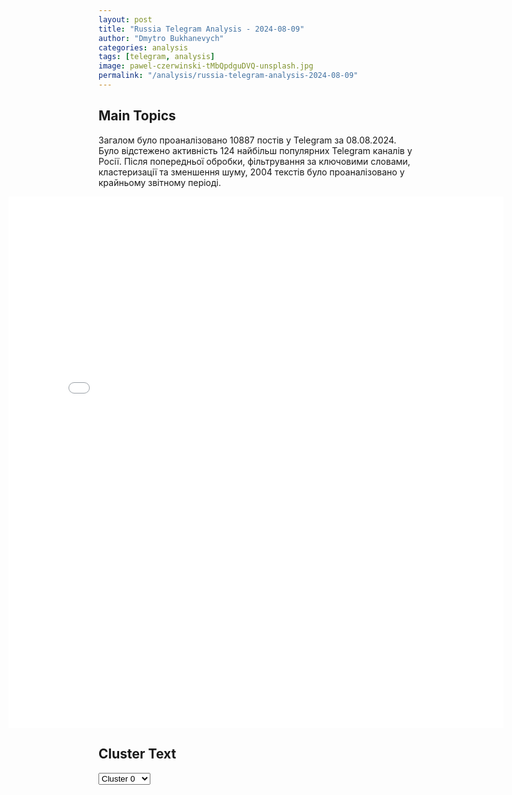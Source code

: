 ```yaml
---
layout: post
title: "Russia Telegram Analysis - 2024-08-09"
author: "Dmytro Bukhanevych"
categories: analysis
tags: [telegram, analysis]
image: pawel-czerwinski-tMbQpdguDVQ-unsplash.jpg
permalink: "/analysis/russia-telegram-analysis-2024-08-09"
---
```


<style>
    /* Adjusting iframe-container styles */
    .wide-iframe-container {
        width: calc(100% + 30vw);  /* Extending the width */
        margin-left: -15vw;       /* Negative margin to push to the left */
        overflow: hidden;         /* In case the iframe content spills over */
    }

    .wide-iframe-container iframe {
        width: 100%;  /* Making the iframe take the full width of its container */
        border: none; /* Removing any borders from the iframe */
    }

    /* Toggle mechanism */
    .hidden {
        display: none;
    }
    
    .show-content-target:checked + .show-content {
        display: block;
    }
</style>

<h2>Main Topics</h2>
<p>Загалом було проаналізовано 10887 постів у Telegram за 08.08.2024. Було відстежено активність 124 найбільш популярних Telegram каналів у Росії. Після попередньої обробки, фільтрування за ключовими словами, кластеризації та зменшення шуму, 2004 текстів було проаналізовано у крайньому звітному періоді.</p>
<!-- Embedding Main Plotly Visualization -->
<div class="wide-iframe-container">
    <iframe src="{{site.baseurl}}/visualizations/2024-08-09/fig_topics_time.html" height="850"></iframe>
</div>


<h2>Cluster Text</h2>

<!-- Dropdown to select a cluster -->
<select id="clusterSelector" onchange="displayClusterText()">
<option value="0">Cluster 0</option><option value="1">Cluster 1</option><option value="2">Cluster 2</option><option value="3">Cluster 3</option><option value="4">Cluster 4</option><option value="5">Cluster 5</option><option value="6">Cluster 6</option><option value="7">Cluster 7</option><option value="8">Cluster 8</option><option value="9">Cluster 9</option><option value="10">Cluster 10</option><option value="11">Cluster 11</option><option value="12">Cluster 12</option><option value="13">Cluster 13</option>
</select>

<!-- Display area for the selected cluster's text -->
<div id="clusterTextDisplay" class="hidden"></div>

<script type="text/javascript">
    var clusterDetails = {"0": "<b>Total Posts:</b> 1188<br><b>Date:</b> 2024-08-08 12:28:01+00:00<br><b>Author:</b> ostashkonews<br><b>Link:</b> https://t.me/s/OstashkoNews/147361<br><b>Subscribers:</b> 387574<br><b>Text:</b> \u0422\u0435\u043a\u0441\u0442: \u2757\ufe0f \u041d\u0430\u0447\u0430\u043b\u0438\u0441\u044c \u0431\u043e\u0438 \u0432 \u043d.\u043f. \u0421\u043d\u0430\u0433\u043e\u0441\u0442\u044c \u041a\u0443\u0440\u0441\u043a\u043e\u0439 \u043e\u0431\u043b\u0430\u0441\u0442\u0438: \u0441\u0438\u0442\u0443\u0430\u0446\u0438\u044f \u0432 \u0440\u0435\u0433\u0438\u043e\u043d\u0435 \u043a \u044d\u0442\u043e\u043c\u0443 \u0447\u0430\u0441\u0443\u25aa\ufe0f\u0412\u0421\u0423 \u0437\u0430\u0448\u043b\u0438 \u0438 \u0437\u0430\u043a\u0440\u0435\u043f\u0438\u043b\u0438\u0441\u044c \u0432 \u041c\u0438\u0440\u043d\u043e\u043c, \u0441\u043e\u043e\u0431\u0449\u0430\u0435\u0442 \u00ab\u0420\u044b\u0431\u0430\u0440\u044c\u00bb\u25aa\ufe0f\u0423\u043a\u0440\u0430\u0438\u043d\u0441\u043a\u0438\u0435 \u0414\u0420\u0413 \u043f\u044b\u0442\u0430\u044e\u0442\u0441\u044f \u043e\u043a\u0440\u0443\u0436\u0438\u0442\u044c \u043f\u0435\u0440\u0435\u0434\u043e\u0432\u044b\u0435 \u0433\u0440\u0443\u043f\u043f\u044b \u0412\u0421 \u0420\u0424, \u0430\u0442\u0430\u043a\u0443\u044f \u0447\u0435\u0440\u0435\u0437 \u043f\u043e\u043b\u044f \u0432 \u043d\u0430\u043f\u0440\u0430\u0432\u043b\u0435\u043d\u0438\u0438 \u041c\u0430\u0440\u0442\u044b\u043d\u043e\u0432\u043a\u0438.\u25aa\ufe0f\u0412 \u0441\u0435\u0432\u0435\u0440\u043d\u043e\u0439 \u0447\u0430\u0441\u0442\u0438 \u0412\u0421\u0423, \u0441\u043e\u043e\u0431\u0449\u0430\u044e\u0442 \u00ab\u0414\u0432\u0430 \u041c\u0430\u0439\u043e\u0440\u0430\u00bb, \u0412\u0421\u0423 \u0434\u043e\u0448\u043b\u0438 \u0434\u043e \u0410\u043d\u0430\u0441\u0442\u0430\u0441\u044c\u0435\u0432\u043a\u0438\u25aa\ufe0f\u041a \u0430\u0434\u043c\u0438\u043d\u0438\u0441\u0442\u0440\u0430\u0442\u0438\u0432\u043d\u043e\u043c\u0443 \u0446\u0435\u043d\u0442\u0440\u0443 \u041a\u043e\u0440\u0435\u043d\u0435\u0432\u043e \u0434\u043e\u0448\u043b\u0438 \u043c\u043e\u0431\u0438\u043b\u044c\u043d\u044b\u0435 \u0431\u0440\u043e\u043d\u0435\u0433\u0440\u0443\u043f\u043f\u044b \u0412\u0421\u0423. \u0412\u0421 \u0420\u0424, \u043f\u0440\u0435\u0434\u0432\u0430\u0440\u0438\u0442\u0435\u043b\u044c\u043d\u043e, \u043e\u0442\u0431\u0440\u043e\u0441\u0438\u043b\u0438 \u043f\u0440\u043e\u0442\u0438\u0432\u043d\u0438\u043a\u0430 \u043d\u0430 \u0440\u0443\u0431\u0435\u0436 \u041d\u043e\u0432\u043e\u0438\u0432\u0430\u043d\u043e\u0432\u043a\u0438\u25aa\ufe0f\u0411\u043e\u0438 \u0437\u0430\u0432\u044f\u0437\u0430\u043b\u0438\u0441\u044c \u0432 \u043d\u0430\u0441\u0435\u043b\u0435\u043d\u043d\u043e\u043c \u043f\u0443\u043d\u043a\u0442\u0435 \u0421\u043d\u0430\u0433\u043e\u0441\u0442\u044c, \u0432\u043e\u0437\u043c\u043e\u0436\u043d\u043e \u0440\u0430\u0441\u0448\u0438\u0440\u0435\u043d\u0438\u0435 \u0437\u043e\u043d\u044b \u043a\u043e\u043d\u0442\u0440\u043e\u043b\u044f \u0431\u043e\u0435\u0432 \u043d\u0430 \u044e\u0433 \u0438 \u0443\u0434\u0430\u0440 \u0412\u0421\u0423 \u043f\u043e \u0423\u0441\u043f\u0435\u043d\u043e\u0432\u043a\u0435 \u0438 \u0413\u043e\u0440\u0434\u0435\u0435\u0432\u043a\u0435\u25aa\ufe0f\u0412 \u0421\u0443\u0434\u0436\u0430\u043d\u0441\u043a\u043e\u043c \u0440\u0430\u0439\u043e\u043d\u0435 \u0441\u043e\u0445\u0440\u0430\u043d\u044f\u0435\u0442\u0441\u044f \u0442\u044f\u0436\u0435\u043b\u0430\u044f \u043e\u0431\u0441\u0442\u0430\u043d\u043e\u0432\u043a\u0430#\u0432\u0430\u0436\u043d\u043e\u0435", "1": "<b>Total Posts:</b> 92<br><b>Date:</b> 2024-08-08 03:34:04+00:00<br><b>Author:</b> mod_russia<br><b>Link:</b> https://t.me/s/mod_russia/41894<br><b>Subscribers:</b> 576513<br><b>Text:</b> \u0422\u0435\u043a\u0441\u0442: \ud83d\udca5 \u0420\u0430\u0441\u0447\u0451\u0442 FPV-\u0434\u0440\u043e\u043d\u043e\u0432 \u0433\u0440\u0443\u043f\u043f\u0438\u0440\u043e\u0432\u043a\u0438 \u0432\u043e\u0439\u0441\u043a \u00ab\u0426\u0435\u043d\u0442\u0440\u00bb \u0443\u043d\u0438\u0447\u0442\u043e\u0436\u0438\u043b \u0431\u0440\u043e\u043d\u0435\u0442\u0435\u0445\u043d\u0438\u043a\u0443 \u0438 \u043b\u0438\u0447\u043d\u044b\u0439 \u0441\u043e\u0441\u0442\u0430\u0432 \u0412\u0421\u0423 \ud83d\udccd \u0410\u0432\u0434\u0435\u0435\u0432\u0441\u043a\u043e\u0435 \u043d\u0430\u043f\u0440\u0430\u0432\u043b\u0435\u043d\u0438\u0435\u041a\u0430\u0434\u0440\u044b \u043e\u0431\u044a\u0435\u043a\u0442\u0438\u0432\u043d\u043e\u0433\u043e \u043a\u043e\u043d\u0442\u0440\u043e\u043b\u044f, \u043f\u043e\u043b\u0443\u0447\u0435\u043d\u043d\u044b\u0435 \u0432 \u0440\u0435\u0436\u0438\u043c\u0435 \u0440\u0435\u0430\u043b\u044c\u043d\u043e\u0433\u043e \u0432\u0440\u0435\u043c\u0435\u043d\u0438, \u043f\u043e\u0437\u0432\u043e\u043b\u0438\u043b\u0438 \u0443\u0431\u0435\u0434\u0438\u0442\u044c\u0441\u044f \u0432 \u0443\u043d\u0438\u0447\u0442\u043e\u0436\u0435\u043d\u0438\u0438 \u0446\u0435\u043b\u0438.\ud83d\udd39 \u041c\u0438\u043d\u043e\u0431\u043e\u0440\u043e\u043d\u044b \u0420\u043e\u0441\u0441\u0438\u0438", "2": "<b>Total Posts:</b> 50<br><b>Date:</b> 2024-08-08 18:23:36+00:00<br><b>Author:</b> warhistoryalconafter<br><b>Link:</b> https://t.me/s/warhistoryalconafter/178220<br><b>Subscribers:</b> 524849<br><b>Text:</b> \u0422\u0435\u043a\u0441\u0442: \ud83c\uddf7\ud83c\uddfa\u2757\ufe0f\u041f\u0443\u0442\u0438\u043d \u043f\u043e\u0434\u043f\u0438\u0441\u0430\u043b \u0437\u0430\u043a\u043e\u043d \u043e \u043b\u0438\u0448\u0435\u043d\u0438\u0438 \u043f\u0440\u0438\u043e\u0431\u0440\u0435\u0442\u0435\u043d\u043d\u043e\u0433\u043e \u0440\u043e\u0441\u0441\u0438\u0439\u0441\u043a\u043e\u0433\u043e \u0433\u0440\u0430\u0436\u0434\u0430\u043d\u0441\u0442\u0432\u0430 \u0432 \u0441\u043b\u0443\u0447\u0430\u0435 \u043e\u0442\u043a\u0430\u0437\u0430 \u0432\u0441\u0442\u0430\u0442\u044c \u043d\u0430 \u0432\u043e\u0438\u043d\u0441\u043a\u0438\u0439 \u0443\u0447\u0435\u0442  \u0417\u0430\u043a\u043e\u043d \u0441\u0438\u043d\u0445\u0440\u043e\u043d\u0438\u0437\u0438\u0440\u0443\u0435\u0442 \u043f\u0440\u043e\u0446\u0435\u0441\u0441 \u043f\u043e\u0441\u0442\u0430\u043d\u043e\u0432\u043a\u0438 \u043d\u0430 \u0443\u0447\u0435\u0442 \u0438 \u043f\u043e\u043b\u0443\u0447\u0435\u043d\u0438\u044f \u0433\u0440\u0430\u0436\u0434\u0430\u043d\u0441\u0442\u0432\u0430, \u0434\u043b\u044f \u044d\u0442\u043e\u0433\u043e \u041c\u0412\u0414 \u0431\u0443\u0434\u0435\u0442 \u043f\u0440\u0435\u0434\u043e\u0441\u0442\u0430\u0432\u043b\u044f\u0442\u044c \u0441\u0432\u0435\u0434\u0435\u043d\u0438\u044f \u043e \u043d\u043e\u0432\u044b\u0445 \u0433\u0440\u0430\u0436\u0434\u0430\u043d\u0430\u0445 \u0432 \u044d\u043b\u0435\u043a\u0442\u0440\u043e\u043d\u043d\u043e\u0439\u2026", "3": "<b>Total Posts:</b> 33<br><b>Date:</b> 2024-08-08 14:53:03+00:00<br><b>Author:</b> novosti_efir<br><b>Link:</b> https://t.me/s/novosti_efir/57359<br><b>Subscribers:</b> 3846627<br><b>Text:</b> \u0422\u0435\u043a\u0441\u0442: \u0426\u0435\u043b\u044c\u044e \u0423\u043a\u0440\u0430\u0438\u043d\u044b \u0432 \u041a\u0443\u0440\u0441\u043a\u043e\u0439 \u043e\u0431\u043b\u0430\u0441\u0442\u0438 \u043c\u043e\u0436\u0435\u0442 \u0431\u044b\u0442\u044c \u0441\u0440\u044b\u0432 \u0432\u0441\u0435\u0445 \u043f\u043e\u0441\u0442\u0430\u0432\u043e\u043a \u0440\u043e\u0441\u0441\u0438\u0439\u0441\u043a\u043e\u0433\u043e \u0433\u0430\u0437\u0430 \u0432 \u0415\u0432\u0440\u043e\u043f\u0443 \u2014 The Washington Post. \u0420\u0430\u043d\u0435\u0435 \u0432\u043e\u0435\u043d\u043a\u043e\u0440\u044b \u0441\u043e\u043e\u0431\u0449\u0430\u043b\u0438, \u0447\u0442\u043e \u0412\u0421\u0423 \u0437\u0430\u0445\u0432\u0430\u0442\u0438\u043b\u0438 \u0433\u0430\u0437\u043e\u0438\u0437\u043c\u0435\u0440\u0438\u0442\u0435\u043b\u044c\u043d\u0443\u044e \u0441\u0442\u0430\u043d\u0446\u0438\u044e \u00ab\u0421\u0443\u0434\u0436\u0430\u00bb, \u0447\u0435\u0440\u0435\u0437 \u043a\u043e\u0442\u043e\u0440\u0443\u044e \u0413\u0430\u0437\u043f\u0440\u043e\u043c \u043f\u0440\u043e\u043a\u0430\u0447\u0438\u0432\u0430\u0435\u0442 \u0432\u0435\u0441\u044c \u0433\u0430\u0437 \u0434\u043b\u044f \u0442\u0440\u0430\u043d\u0437\u0438\u0442\u0430 \u0432 \u0415\u0432\u0440\u043e\u043f\u0443\ud83d\udce2 \u041f\u0440\u044f\u043c\u043e\u0439 \u044d\u0444\u0438\u0440 - \u043f\u043e\u0434\u043f\u0438\u0441\u0430\u0442\u044c\u0441\u044f", "4": "<b>Total Posts:</b> 45<br><b>Date:</b> 2024-08-08 18:13:29+00:00<br><b>Author:</b> rt_russian<br><b>Link:</b> https://t.me/s/rt_russian/211486<br><b>Subscribers:</b> 959220<br><b>Text:</b> \u0422\u0435\u043a\u0441\u0442: \u041f\u0443\u0442\u0438\u043d \u043f\u043e\u0434\u043f\u0438\u0441\u0430\u043b \u0437\u0430\u043a\u043e\u043d \u043e\u0431 \u0443\u043f\u0440\u043e\u0449\u0435\u043d\u0438\u0438 \u043f\u0435\u0440\u0435\u0434\u0430\u0447\u0438 \u043a\u043e\u043d\u0444\u0438\u0441\u043a\u043e\u0432\u0430\u043d\u043d\u043e\u0433\u043e \u043e\u0440\u0443\u0436\u0438\u044f \u043f\u043e\u0434\u0440\u0430\u0437\u0434\u0435\u043b\u0435\u043d\u0438\u044f\u043c \u041c\u0438\u043d\u043e\u0431\u043e\u0440\u043e\u043d\u044b, \u0420\u043e\u0441\u0433\u0432\u0430\u0440\u0434\u0438\u0438 \u0438 \u0434\u0440\u0443\u0433\u0438\u043c \u0433\u043e\u0441\u0443\u0434\u0430\u0440\u0441\u0442\u0432\u0435\u043d\u043d\u044b\u043c \u0432\u043e\u0435\u043d\u043d\u044b\u043c \u043e\u0440\u0433\u0430\u043d\u0438\u0437\u0430\u0446\u0438\u044f\u043c \u0432 \u0437\u043e\u043d\u0435 \u0421\u0412\u041e.\ud83d\udfe9 \u041f\u043e\u0434\u043f\u0438\u0441\u0430\u0442\u044c\u0441\u044f | \u041f\u0440\u0438\u0441\u043b\u0430\u0442\u044c \u043d\u043e\u0432\u043e\u0441\u0442\u044c | \u0417\u0435\u0440\u043a\u0430\u043b\u043e", "5": "<b>Total Posts:</b> 34<br><b>Date:</b> 2024-08-08 14:24:18+00:00<br><b>Author:</b> meduzalive<br><b>Link:</b> https://t.me/s/meduzalive/110635<br><b>Subscribers:</b> 1270746<br><b>Text:</b> \u0422\u0435\u043a\u0441\u0442: \u041f\u0443\u0442\u0438\u043d \u043f\u043e\u0440\u0443\u0447\u0438\u043b \u0432\u044b\u043f\u043b\u0430\u0442\u0438\u0442\u044c \u043f\u043e 10 \u0442\u044b\u0441\u044f\u0447 \u0440\u0443\u0431\u043b\u0435\u0439 \u0436\u0438\u0442\u0435\u043b\u044f\u043c \u041a\u0443\u0440\u0441\u043a\u043e\u0439 \u043e\u0431\u043b\u0430\u0441\u0442\u0438, \u043f\u043e\u0441\u0442\u0440\u0430\u0434\u0430\u0432\u0448\u0438\u043c \u043e\u0442 \u0431\u043e\u0435\u0432\u044b\u0445 \u0434\u0435\u0439\u0441\u0442\u0432\u0438\u0439\u0412\u044b\u043f\u043b\u0430\u0442\u044b \u043f\u043e\u043b\u0443\u0447\u0430\u0442 \u0436\u0438\u0442\u0435\u043b\u0438 \u041a\u0443\u0440\u0441\u043a\u043e\u0439 \u043e\u0431\u043b\u0430\u0441\u0442\u0438, \u043a\u043e\u0442\u043e\u0440\u044b\u0435 \u043f\u043e\u043a\u0438\u043d\u0443\u043b\u0438 \u0441\u0432\u043e\u0438 \u0434\u043e\u043c\u0430. \u041e\u0431 \u044d\u0442\u043e\u043c \u041f\u0443\u0442\u0438\u043d \u0441\u043a\u0430\u0437\u0430\u043b \u0432\u043e \u0432\u0440\u0435\u043c\u044f \u0440\u0430\u0437\u0433\u043e\u0432\u043e\u0440\u0430 \u0441 \u0433\u043b\u0430\u0432\u043e\u0439 \u041a\u0443\u0440\u0441\u043a\u043e\u0439 \u043e\u0431\u043b\u0430\u0441\u0442\u0438 \u0410\u043b\u0435\u043a\u0441\u0435\u0435\u043c \u0421\u043c\u0438\u0440\u043d\u043e\u0432\u044b\u043c.\u2014\u2014\u2014\u0412\u0438\u0434\u0435\u043e: \u041a\u0440\u0435\u043c\u043b\u044c.", "6": "<b>Total Posts:</b> 62<br><b>Date:</b> 2024-08-08 13:04:58+00:00<br><b>Author:</b> petrovtel<br><b>Link:</b> https://t.me/s/petrovtel/57674<br><b>Subscribers:</b> 565671<br><b>Text:</b> \u0422\u0435\u043a\u0441\u0442: \u041f\u0443\u0442\u0438\u043d \u043f\u043e\u0434\u043f\u0438\u0441\u0430\u043b \u0437\u0430\u043a\u043e\u043d, \u043a\u043e\u0442\u043e\u0440\u044b\u0439 \u043f\u043e\u0437\u0432\u043e\u043b\u0438\u0442 \u0441 \u043d\u043e\u044f\u0431\u0440\u044f \u043b\u0435\u0433\u0430\u043b\u0438\u0437\u043e\u0432\u0430\u0442\u044c \u0432 \u0420\u043e\u0441\u0441\u0438\u0438 \u043c\u0430\u0439\u043d\u0438\u043d\u0433 \u043a\u0440\u0438\u043f\u0442\u043e\u0432\u0430\u043b\u044e\u0442\u0417\u0430\u043d\u0438\u043c\u0430\u0442\u044c\u0441\u044f \u043c\u0430\u0439\u043d\u0438\u043d\u0433\u043e\u043c \u0441\u043c\u043e\u0433\u0443\u0442 \u044e\u0440\u043b\u0438\u0446\u0430 \u0438 \u0438\u043d\u0434\u0438\u0432\u0438\u0434\u0443\u0430\u043b\u044c\u043d\u044b\u0435 \u043f\u0440\u0435\u0434\u043f\u0440\u0438\u043d\u0438\u043c\u0430\u0442\u0435\u043b\u0438, \u0432\u043a\u043b\u044e\u0447\u0435\u043d\u043d\u044b\u0435 \u0432 \u0440\u0435\u0435\u0441\u0442\u0440 \u041c\u0438\u043d\u0446\u0438\u0444\u0440\u044b.\u0420\u043e\u0441\u0441\u0438\u044f\u043d\u0435, \u043d\u0435 \u044f\u0432\u043b\u044f\u044e\u0449\u0438\u0435\u0441\u044f \u0418\u041f, \u0441\u043c\u043e\u0433\u0443\u0442 \u0437\u0430\u043d\u0438\u043c\u0430\u0442\u044c\u0441\u044f \u043c\u0430\u0439\u043d\u0438\u043d\u0433\u043e\u043c \u0446\u0438\u0444\u0440\u043e\u0432\u043e\u0439 \u0432\u0430\u043b\u044e\u0442\u044b \u0431\u0435\u0437 \u0432\u043a\u043b\u044e\u0447\u0435\u043d\u0438\u044f \u0432 \u0440\u0435\u0435\u0441\u0442\u0440, \u0435\u0441\u043b\u0438 \u043d\u0435 \u043f\u0440\u0435\u0432\u044b\u0448\u0430\u044e\u0442 \u0443\u0441\u0442\u0430\u043d\u043e\u0432\u043b\u0435\u043d\u043d\u044b\u0435 \u043f\u0440\u0430\u0432\u0438\u0442\u0435\u043b\u044c\u0441\u0442\u0432\u043e\u043c \u043b\u0438\u043c\u0438\u0442\u044b \u044d\u043d\u0435\u0440\u0433\u043e\u043f\u043e\u0442\u0440\u0435\u0431\u043b\u0435\u043d\u0438\u044f.\u041a\u041a \ud83d\udc00", "7": "<b>Total Posts:</b> 36<br><b>Date:</b> 2024-08-08 08:19:05+00:00<br><b>Author:</b> bloodysx<br><b>Link:</b> https://t.me/s/bloodysx/38127<br><b>Subscribers:</b> 1184610<br><b>Text:</b> \u0422\u0435\u043a\u0441\u0442: \u041d\u0443 \u0447\u0442\u043e, \u041c\u043e\u0441\u043a\u0432\u0430 \u043d\u0430\u0447\u0438\u043d\u0430\u0435\u0442 \u043f\u043e\u043f\u043e\u043b\u043d\u044f\u0442\u044c \u043e\u0431\u043c\u0435\u043d\u043d\u044b\u0439 \u0444\u043e\u043d\u0434 \u0437\u0430\u043a\u043b\u044e\u0447\u0435\u043d\u043d\u044b\u0445?)) \u041f\u0435\u0440\u0432\u0430\u044f \u043f\u0430\u0440\u0442\u0438\u044f \u043f\u043e\u043b\u0443\u0447\u0435\u043d\u0430 \u0443\u0441\u043f\u0435\u0448\u043d\u043e, \u0432\u0440\u0435\u043c\u044f \u0438\u0434\u0442\u0438 \u0437\u0430 \u0432\u0442\u043e\u0440\u043e\u0439. \u041e\u0431\u0432\u0438\u043d\u0435\u043d\u0438\u0435 \u0437\u0430\u043f\u0440\u043e\u0441\u0438\u043b\u043e 15 \u043b\u0435\u0442 \u043b\u0438\u0448\u0435\u043d\u0438\u044f \u0441\u0432\u043e\u0431\u043e\u0434\u044b \u0434\u043b\u044f \u041a\u0441\u0435\u043d\u0438\u0438 \u041a\u0430\u0440\u0435\u043b\u0438\u043d\u043e\u0439. \u0423 \u043d\u0435\u0435 \u0435\u0441\u0442\u044c \u0433\u0440\u0430\u0436\u0434\u0430\u043d\u0441\u0442\u0432\u0430 \u0420\u0424 \u0438 \u0421\u0428\u0410. \u0414\u0435\u0432\u0443\u0448\u043a\u0443 \u043e\u0431\u0432\u0438\u043d\u044f\u044e\u0442 \u0432 \u0433\u043e\u0441\u0438\u0437\u043c\u0435\u043d\u0435 \u0437\u0430 \u0434\u043e\u043d\u0430\u0442 \u0443\u043a\u0440\u0430\u0438\u043d\u0446\u0430\u043c \u0432 50 \u0434\u043e\u043b\u043b\u0430\u0440\u043e\u0432.\u041e\u043d\u0430 \u043f\u0440\u0438\u0437\u043d\u0430\u043b\u0430 \u0432\u0438\u043d\u0443, \u0441\u043e\u043e\u0431\u0449\u0430\u0435\u0442 \u0438\u0437\u0434\u0430\u043d\u0438\u0435 e1.ru. \u041a\u0430\u0440\u0435\u043b\u0438\u043d\u0443 \u0437\u0430\u0434\u0435\u0440\u0436\u0430\u043b\u0438 \u0432 \u0415\u043a\u0430\u0442\u0435\u0440\u0438\u043d\u0431\u0443\u0440\u0433\u0435 \u0432 \u044f\u043d\u0432\u0430\u0440\u0435 2024 \u0433\u043e\u0434\u0430. \u0421\u043d\u0430\u0447\u0430\u043b\u0430 \u0435\u0435 \u0430\u0440\u0435\u0441\u0442\u043e\u0432\u0430\u043b\u0438 \u0437\u0430 \u043c\u0435\u043b\u043a\u043e\u0435 \u0445\u0443\u043b\u0438\u0433\u0430\u043d\u0441\u0442\u0432\u043e, \u0430 \u0443\u0436\u0435 \u043f\u043e\u0441\u043b\u0435 \u0432\u044b\u0445\u043e\u0434\u0430 \u0438\u0437 \u0441\u043f\u0435\u0446\u043f\u0440\u0438\u0435\u043c\u043d\u0438\u043a\u0430 \u043f\u0440\u0435\u0434\u044a\u044f\u0432\u0438\u043b\u0438 \u043e\u0431\u0432\u0438\u043d\u0435\u043d\u0438\u0435 \u0432 \u0433\u043e\u0441\u0438\u0437\u043c\u0435\u043d\u0435 \u0438 \u0430\u0440\u0435\u0441\u0442\u043e\u0432\u0430\u043b\u0438.\u041f\u0440\u0430\u0432\u043e\u0437\u0430\u0449\u0438\u0442\u043d\u044b\u0439 \u043f\u0440\u043e\u0435\u043a\u0442 \u00ab\u041f\u0435\u0440\u0432\u044b\u0439 \u043e\u0442\u0434\u0435\u043b\u00bb \u043f\u0438\u0441\u0430\u043b, \u0447\u0442\u043e \u043f\u0440\u0438\u0447\u0438\u043d\u043e\u0439 \u0434\u043b\u044f \u0443\u0433\u043e\u043b\u043e\u0432\u043d\u043e\u0433\u043e \u0434\u0435\u043b\u0430 \u0441\u0442\u0430\u043b \u043f\u0435\u0440\u0435\u0432\u043e\u0434 51,8 \u0434\u043e\u043b\u043b\u0430\u0440\u043e\u0432 \u043d\u0430\u00a0\u0441\u0447\u0435\u0442 \u0443\u043a\u0440\u0430\u0438\u043d\u0441\u043a\u043e\u0433\u043e \u0444\u043e\u043d\u0434\u0430 \u00abRazom for Ukraine\u00bb. \u041d\u0430 \u0441\u0430\u0439\u0442\u0435 \u044d\u0442\u043e\u0433\u043e \u0444\u043e\u043d\u0434\u0430 \u0441\u043a\u0430\u0437\u0430\u043d\u043e, \u0447\u0442\u043e \u043e\u043d \u0440\u0430\u0431\u043e\u0442\u0430\u0435\u0442 \u0434\u043b\u044f \u0442\u043e\u0433\u043e, \u0447\u0442\u043e\u0431\u044b \u00ab\u0440\u0430\u0441\u043a\u0440\u044b\u0442\u044c \u043f\u043e\u0442\u0435\u043d\u0446\u0438\u0430\u043b \u0423\u043a\u0440\u0430\u0438\u043d\u044b\u00bb. \u0422\u0430\u043c \u0436\u0435 \u043d\u0430\u043f\u0438\u0441\u0430\u043d\u043e \u043e \u043a\u0443\u043b\u044c\u0442\u0443\u0440\u043d\u044b\u0445 \u043c\u0435\u0440\u043e\u043f\u0440\u0438\u044f\u0442\u0438\u044f\u0445 \u0444\u043e\u043d\u0434\u0430, \u043f\u0440\u0435\u0438\u043c\u0443\u0449\u0435\u0441\u0442\u0432\u0435\u043d\u043d\u043e \u0432 \u0421\u0428\u0410. \u0422\u0430\u043c \u0434\u0435\u0439\u0441\u0442\u0432\u0438\u0442\u0435\u043b\u044c\u043d\u043e \u043c\u043e\u0436\u043d\u043e \u0441\u0434\u0435\u043b\u0430\u0442\u044c \u0434\u043e\u043d\u0430\u0442 \u043e\u0442 10 \u0434\u043e 1500 \u0434\u043e\u043b\u043b\u0430\u0440\u043e\u0432, \u043a\u043e\u0442\u043e\u0440\u044b\u0435, \u043a\u0430\u043a \u0443\u0442\u0432\u0435\u0440\u0436\u0434\u0430\u0435\u0442\u0441\u044f, \u0438\u0434\u0443\u0442 \u043d\u0430 \u0433\u0443\u043c\u0430\u043d\u0438\u0442\u0430\u0440\u043d\u044b\u0435 \u043d\u0443\u0436\u0434\u044b \u0438\u043b\u0438 \u043c\u0435\u0434\u0438\u0446\u0438\u043d\u0443. \u0420\u0435\u0447\u0438 \u043e \u043f\u043e\u0434\u0434\u0435\u0440\u0436\u043a\u0435 \u0432\u043e\u0435\u043d\u043d\u044b\u0445 \u0442\u0430\u043c \u043d\u0435\u0442 (\u0438\u043c\u0435\u043d\u043d\u043e \u043d\u0430 \u0441\u0430\u0439\u0442\u0435, \u043e\u0431\u043e \u0432\u0441\u0435\u0439 \u0434\u0435\u044f\u0442\u0435\u043b\u044c\u043d\u043e\u0441\u0442\u0438 \u0444\u043e\u043d\u0434\u0430 \u043c\u044b \u0432\u0441\u0435 \u0436\u0435 \u043d\u0435 \u043c\u043e\u0436\u0435\u043c \u0441\u0443\u0434\u0438\u0442\u044c). \u0412\u043e\u043e\u0431\u0449\u0435, \u0441\u0438\u0442\u0443\u0430\u0446\u0438\u044f \u0442\u0438\u043f\u0438\u0447\u043d\u0430\u044f. \u0414\u0435\u0432\u0443\u0448\u043a\u0430, \u0441\u043a\u043e\u0440\u0435\u0435 \u0432\u0441\u0435\u0433\u043e, \u043f\u0440\u043e\u0447\u0438\u0442\u0430\u043b\u0430 \u043d\u0430 \u0441\u0430\u0439\u0442\u0435 \u0438\u043b\u0438 \u0443\u0432\u0438\u0434\u0435\u043b\u0430 \u0432 \u0441\u043e\u0446\u0441\u0435\u0442\u044f\u0445, \u0447\u0442\u043e \u0435\u0435 \u043f\u044f\u0442\u044c\u0434\u0435\u0441\u044f\u0442 \u0431\u0430\u043a\u0441\u043e\u0432 \u2014 \u044d\u0442\u043e \u043d\u0435\u0434\u0435\u043b\u044f \u0434\u043b\u044f \u0443\u043a\u0440\u0430\u0438\u043d\u0441\u043a\u043e\u0433\u043e \u0440\u0435\u0431\u0435\u043d\u043a\u0430 \u0432 \u043b\u0435\u0442\u043d\u0435\u043c \u043b\u0430\u0433\u0435\u0440\u0435 (\u0442\u0430\u043a \u043d\u0430\u043f\u0438\u0441\u0430\u043d\u043e \u043d\u0430 \u0441\u0430\u0439\u0442\u0435), \u0430 \u0432 \u0420\u043e\u0441\u0441\u0438\u0438 \u0435\u0435 \u0443\u0436\u0435 \u043f\u043e\u043a\u0440\u0443\u0442\u0438\u043b\u0438, \u043a\u0430\u043a \u0443\u043c\u0435\u044e\u0442 \u043a\u0440\u0443\u0442\u0438\u0442\u044c.\u041d\u0443 \u043a\u0442\u043e \u0442\u0430\u043c \u0443 \u043d\u0430\u0441? \u0413\u043e\u0440\u0438\u043d\u043e\u0432, \u0421\u0430\u0444\u0440\u043e\u043d\u043e\u0432, \u041c\u0430\u044f\u043a\u043e\u0432\u0441\u043a\u043e\u0435 \u0434\u0435\u043b\u043e, \u0448\u0430\u043c\u0430\u043d \u0413\u0430\u0431\u044b\u0448\u0435\u0432, \u0442\u0435\u043f\u0435\u0440\u044c \u0432\u043e\u0442 \u041a\u0441\u0435\u043d\u0438\u044f \u041a\u0430\u0440\u0435\u043b\u0438\u043d\u0430 \u0438 \u043c\u043d\u043e\u0433\u043e \u043a\u0442\u043e \u0435\u0449\u0435.", "8": "<b>Total Posts:</b> 54<br><b>Date:</b> 2024-08-08 14:17:05+00:00<br><b>Author:</b> opersvodki<br><b>Link:</b> https://t.me/s/opersvodki/22124<br><b>Subscribers:</b> 502685<br><b>Text:</b> \u0422\u0435\u043a\u0441\u0442: \u26a1\ufe0f \u0412\u043b\u0430\u0434\u0438\u043c\u0438\u0440 \u041f\u0443\u0442\u0438\u043d \u043f\u0440\u043e\u0432\u0451\u043b \u0432\u0441\u0442\u0440\u0435\u0447\u0443 \u0441 \u0432\u0440\u0438\u043e \u0433\u0443\u0431\u0435\u0440\u043d\u0430\u0442\u043e\u0440\u0430 \u041a\u0443\u0440\u0441\u043a\u043e\u0439 \u043e\u0431\u043b\u0430\u0441\u0442\u0438 \u0410\u043b\u0435\u043a\u0441\u0435\u0435\u043c \u0421\u043c\u0438\u0440\u043d\u043e\u0432\u044b\u043c. \u0413\u043b\u0430\u0432\u043d\u043e\u0435:\u2013 \u041f\u0443\u0442\u0438\u043d \u0437\u0430\u044f\u0432\u0438\u043b, \u0447\u0442\u043e \u0435\u043c\u0443 \u0432 \u0446\u0435\u043b\u043e\u043c \u0438\u0437\u0432\u0435\u0441\u0442\u043d\u0430 \u0441\u0438\u0442\u0443\u0430\u0446\u0438\u044f \u0432 \u041a\u0443\u0440\u0441\u043a\u043e\u0439 \u043e\u0431\u043b\u0430\u0441\u0442\u0438, \u043e\u043d\u0430 \u0442\u0440\u0435\u0431\u0443\u0435\u0442 \u043e\u0442 \u0432\u0440\u0438\u043e \u0433\u0443\u0431\u0435\u0440\u043d\u0430\u0442\u043e\u0440\u0430 \u043c\u0443\u0436\u0435\u0441\u0442\u0432\u0430 \u0434\u043b\u044f \u0440\u0435\u0448\u0435\u043d\u0438\u044f \u043d\u0435\u043e\u0440\u0434\u0438\u043d\u0430\u0440\u043d\u044b\u0445 \u0438 \u0441\u043b\u043e\u0436\u043d\u044b\u0445 \u0437\u0430\u0434\u0430\u0447 \u043f\u043e \u043e\u043a\u0430\u0437\u0430\u043d\u0438\u044e \u043f\u043e\u043c\u043e\u0449\u0438 \u043b\u044e\u0434\u044f\u043c;\u2013 \u041e\u043f\u0435\u0440\u0448\u0442\u0430\u0431 \u0440\u0435\u0433\u0438\u043e\u043d\u0430 \u043a\u0440\u0443\u0433\u043b\u043e\u0441\u0443\u0442\u043e\u0447\u043d\u043e \u043a\u043e\u043e\u0440\u0434\u0438\u043d\u0438\u0440\u0443\u0435\u0442 \u0441\u0438\u0442\u0443\u0430\u0446\u0438\u044e \u0432 \u041a\u0443\u0440\u0441\u043a\u043e\u0439 \u043e\u0431\u043b\u0430\u0441\u0442\u0438;\u2013 \u0420\u0430\u0431\u043e\u0442\u0430 \u043f\u043e \u044d\u0432\u0430\u043a\u0443\u0430\u0446\u0438\u0438 \u043b\u044e\u0434\u0435\u0439 \u0432 \u0440\u0435\u0433\u0438\u043e\u043d\u0435 \u0448\u043b\u0430 \u043a\u0440\u0443\u0433\u043b\u043e\u0441\u0443\u0442\u043e\u0447\u043d\u043e, \u043f\u0440\u043e\u0434\u043e\u043b\u0436\u0430\u0435\u0442\u0441\u044f \u0438 \u0441\u0435\u0439\u0447\u0430\u0441, \u0432 \u041f\u0412\u0420 \u043c\u0435\u0441\u0442\u0430 \u0435\u0441\u0442\u044c;\u2013 \u0412\u044b\u0432\u043e\u0437\u0438\u0442\u044c \u043b\u044e\u0434\u0435\u0439 \u0438\u0437 \u043f\u0440\u0438\u0433\u0440\u0430\u043d\u0438\u0447\u043d\u044b\u0445 \u0440\u0430\u0439\u043e\u043d\u043e\u0432 \u0431\u0443\u0434\u0443\u0442 \u0438 \u0430\u0432\u0442\u043e\u0431\u0443\u0441\u0430\u043c\u0438, \u0438 \u0436/\u0434 \u0442\u0440\u0430\u043d\u0441\u043f\u043e\u0440\u0442\u043e\u043c;\u2013 \u0427\u0438\u0441\u043b\u043e \u0441\u0432\u043e\u0431\u043e\u0434\u043d\u044b\u0445 \u043a\u043e\u0435\u043a \u0432 \u0431\u043e\u043b\u044c\u043d\u0438\u0446\u0430\u0445 \u041a\u0443\u0440\u0441\u043a\u043e\u0439 \u043e\u0431\u043b\u0430\u0441\u0442\u0438 \u043f\u0440\u0438 \u043f\u043e\u0434\u0434\u0435\u0440\u0436\u043a\u0435 \u041c\u0438\u043d\u0437\u0434\u0440\u0430\u0432\u0430 \u0443\u0432\u0435\u043b\u0438\u0447\u0435\u043d\u043e \u0434\u043e 1,8 \u0442\u044b\u0441\u044f\u0447\u0438, \u0432\u043e\u043f\u0440\u043e\u0441\u044b \u043c\u0435\u0434\u0438\u0446\u0438\u043d\u044b \u0440\u0435\u0448\u0435\u043d\u044b;\u2013 \u0412\u0441\u0435, \u043a\u0442\u043e \u043f\u043e\u043a\u0438\u043d\u0443\u043b \u0436\u0438\u043b\u044c\u0435 \u0438\u0437-\u0437\u0430 \u0430\u0442\u0430\u043a \u0412\u0421\u0423 \u0432 \u041a\u0443\u0440\u0441\u043a\u043e\u0439 \u043e\u0431\u043b\u0430\u0441\u0442\u0438, \u043f\u043e\u043b\u0443\u0447\u0430\u0442 \u0440\u0430\u0437\u043e\u0432\u044b\u0435 \u0432\u044b\u043f\u043b\u0430\u0442\u044b \u0432 \u0440\u0430\u0437\u043c\u0435\u0440\u0435 10 \u0442\u044b\u0441. \u0440\u0443\u0431\u043b\u0435\u0439.\ud83c\udfaf @opersvodki", "9": "<b>Total Posts:</b> 41<br><b>Date:</b> 2024-08-08 11:53:15+00:00<br><b>Author:</b> bbbreaking<br><b>Link:</b> https://t.me/s/bbbreaking/187678<br><b>Subscribers:</b> 1786125<br><b>Text:</b> \u0422\u0435\u043a\u0441\u0442: \u26a1\ufe0f\u041f\u0443\u0442\u0438\u043d \u043f\u043e\u0434\u043f\u0438\u0441\u0430\u043b \u0437\u0430\u043a\u043e\u043d \u043e \u0437\u0430\u043f\u0440\u0435\u0442\u0435 \u0442\u0440\u0435\u0448-\u0441\u0442\u0440\u0438\u043c\u043e\u0432", "10": "<b>Total Posts:</b> 125<br><b>Date:</b> 2024-08-08 22:30:57+00:00<br><b>Author:</b> treugolniklpr<br><b>Link:</b> https://t.me/s/treugolniklpr/50801<br><b>Subscribers:</b> 542758<br><b>Text:</b> \u0422\u0435\u043a\u0441\u0442: \u0412\u043e\u0440\u043e\u043d\u0435\u0436. \u0412\u043d\u0438\u043c\u0430\u043d\u0438\u0435 \u043e\u0442 7 \u0411\u041f\u041b\u0410", "11": "<b>Total Posts:</b> 16<br><b>Date:</b> 2024-08-08 23:11:57+00:00<br><b>Author:</b> ostashkonews<br><b>Link:</b> https://t.me/s/OstashkoNews/147435<br><b>Subscribers:</b> 387574<br><b>Text:</b> \u0422\u0435\u043a\u0441\u0442: \u2757\ufe0f \u0415\u0433\u0438\u043f\u0435\u0442, \u041a\u0430\u0442\u0430\u0440 \u0438 \u0421\u0428\u0410 \u043f\u0440\u0438\u0437\u0432\u0430\u043b\u0438 \u0418\u0437\u0440\u0430\u0438\u043b\u044c \u0438 \u0425\u0410\u041c\u0410\u0421 \u0432\u043e\u0437\u043e\u0431\u043d\u043e\u0432\u0438\u0442\u044c \u043f\u0435\u0440\u0435\u0433\u043e\u0432\u043e\u0440\u044b \u043e \u043f\u0440\u0435\u043a\u0440\u0430\u0449\u0435\u043d\u0438\u0438 \u043e\u0433\u043d\u044f \u0432 \u0441\u0435\u043a\u0442\u043e\u0440\u0435 \u0413\u0430\u0437\u0430 \u041e\u0431 \u044d\u0442\u043e\u043c \u0433\u043e\u0432\u043e\u0440\u0438\u0442\u0441\u044f \u0432 \u0441\u043e\u0432\u043c\u0435\u0441\u0442\u043d\u043e\u043c \u0437\u0430\u044f\u0432\u043b\u0435\u043d\u0438\u0438 \u0442\u0440\u0435\u0445 \u0441\u0442\u0440\u0430\u043d, \u043e\u043f\u0443\u0431\u043b\u0438\u043a\u043e\u0432\u0430\u043d\u043d\u043e\u043c \u043a\u0430\u043d\u0446\u0435\u043b\u044f\u0440\u0438\u0435\u0439 \u0435\u0433\u0438\u043f\u0435\u0442\u0441\u043a\u043e\u0433\u043e \u043f\u0440\u0435\u0437\u0438\u0434\u0435\u043d\u0442\u0430 \u0410\u0431\u0434\u0435\u043b\u044c \u0424\u0430\u0442\u0442\u0430\u0445\u0430 \u0430\u0441-\u0421\u0438\u0441\u0438.\u26ab\ufe0f \u041f\u0440\u043e\u0434\u043e\u043b\u0436\u0438\u0442\u044c \u0434\u0438\u0430\u043b\u043e\u0433 \u0433\u043e\u0441\u0443\u0434\u0430\u0440\u0441\u0442\u0432\u0430 \u043f\u0440\u0435\u0434\u043b\u0430\u0433\u0430\u044e\u0442 14-15 \u0430\u0432\u0433\u0443\u0441\u0442\u0430 \u0432 \u0414\u043e\u0445\u0435 \u0438\u043b\u0438 \u041a\u0430\u0438\u0440\u0435 \u00ab\u0434\u043b\u044f \u0443\u0441\u0442\u0440\u0430\u043d\u0435\u043d\u0438\u044f \u0432\u0441\u0435\u0445 \u043e\u0441\u0442\u0430\u0432\u0448\u0438\u0445\u0441\u044f \u043f\u0440\u043e\u0431\u0435\u043b\u043e\u0432 \u0438 \u043d\u0430\u0447\u0430\u043b\u0430 \u0432\u044b\u043f\u043e\u043b\u043d\u0435\u043d\u0438\u044f \u0441\u043e\u0433\u043b\u0430\u0448\u0435\u043d\u0438\u044f \u0431\u0435\u0437 \u043a\u0430\u043a\u0438\u0445-\u043b\u0438\u0431\u043e \u043d\u043e\u0432\u044b\u0445 \u0437\u0430\u0434\u0435\u0440\u0436\u0435\u043a\u00bb.\ud83c\uddee\ud83c\uddf1 \u0412 \u043a\u0430\u043d\u0446\u0435\u043b\u044f\u0440\u0438\u0438 \u041d\u0435\u0442\u0430\u043d\u044c\u044f\u0445\u0443 \u0443\u0436\u0435 \u043f\u043e\u043e\u0431\u0435\u0449\u0430\u043b\u0438 \u043d\u0430\u043f\u0440\u0430\u0432\u0438\u0442\u044c \u0438\u0437\u0440\u0430\u0438\u043b\u044c\u0441\u043a\u0443\u044e \u0434\u0435\u043b\u0435\u0433\u0430\u0446\u0438\u044e \u043d\u0430 \u043f\u0435\u0440\u0435\u0433\u043e\u0432\u043e\u0440\u044b 15 \u0430\u0432\u0433\u0443\u0441\u0442\u0430.", "12": "<b>Total Posts:</b> 20<br><b>Date:</b> 2024-08-08 20:20:31+00:00<br><b>Author:</b> solovievlive<br><b>Link:</b> https://t.me/s/SolovievLive/273008<br><b>Subscribers:</b> 1327246<br><b>Text:</b> \u0422\u0435\u043a\u0441\u0442: \ud83d\udcf9\u041a\u0430\u043d\u0434\u0438\u0434\u0430\u0442 \u0432 \u043f\u0440\u0435\u0437\u0438\u0434\u0435\u043d\u0442\u044b \u0421\u0428\u0410 \u0414\u043e\u043d\u0430\u043b\u044c\u0434 \u0422\u0440\u0430\u043c\u043f \u0441\u043e\u0433\u043b\u0430\u0441\u0438\u043b\u0441\u044f \u043d\u0430 \u043f\u0440\u043e\u0432\u0435\u0434\u0435\u043d\u0438\u0435 \u0442\u0440\u0435\u0445 \u0440\u0430\u0443\u043d\u0434\u043e\u0432 \u043f\u0440\u0435\u0437\u0438\u0434\u0435\u043d\u0442\u0441\u043a\u0438\u0445 \u0442\u0435\u043b\u0435\u0434\u0435\u0431\u0430\u0442\u043e\u0432 \u0432 \u0441\u0435\u043d\u0442\u044f\u0431\u0440\u0435.\u0414\u0435\u0431\u0430\u0442\u044b \u0441 Fox News 4 \u0441\u0435\u043d\u0442\u044f\u0431\u0440\u044f, ABC 10 \u0441\u0435\u043d\u0442\u044f\u0431\u0440\u044f \u0438 NBC 25 \u0441\u0435\u043d\u0442\u044f\u0431\u0440\u044f. \u0422\u0430\u043a\u0436\u0435 \u043e\u043d \u0434\u043e\u0431\u0430\u0432\u0438\u043b \u0432 \u0441\u0432\u043e\u0435\u0439 \u0440\u0435\u0447\u0438, \u0447\u0442\u043e \u041a\u0430\u043c\u0430\u043b\u0430 \u0425\u0430\u0440\u0440\u0438\u0441 \u043f\u043e\u043a\u0430 \u043d\u0435 \u0434\u0430\u043b\u0430 \u0441\u0432\u043e\u0435\u0433\u043e \u0441\u043e\u0433\u043b\u0430\u0441\u0438\u044f \u043d\u0430 \u0443\u0447\u0430\u0441\u0442\u0438\u0435. \u041f\u043e\u0434\u043f\u0438\u0441\u044b\u0432\u0430\u0439\u0441\u044f \u043d\u0430 Telegram \u0421\u041e\u041b\u041e\u0412\u042c\u0401\u0412!", "13": "<b>Total Posts:</b> 13<br><b>Date:</b> 2024-08-08 09:45:07+00:00<br><b>Author:</b> warfakes<br><b>Link:</b> https://t.me/s/warfakes/23823<br><b>Subscribers:</b> 518251<br><b>Text:</b> \u0422\u0435\u043a\u0441\u0442: \u0424\u0435\u0439\u043a: \u0412\u043b\u0430\u0441\u0442\u0438 \u0420\u0424 \u043f\u043b\u0430\u043d\u0438\u0440\u0443\u044e\u0442 \u043f\u043e\u043b\u043d\u0443\u044e \u0431\u043b\u043e\u043a\u0438\u0440\u043e\u0432\u043a\u0443 YouTube \u043d\u0430 \u0442\u0435\u0440\u0440\u0438\u0442\u043e\u0440\u0438\u0438 \u0441\u0442\u0440\u0430\u043d\u044b \u0438 \u0443\u0436\u0435 \u043f\u0440\u0438\u0441\u0442\u0443\u043f\u0438\u043b\u0438 \u043a \u0440\u0435\u0430\u043b\u0438\u0437\u0430\u0446\u0438\u0438. \u042d\u0442\u043e \u043f\u0435\u0440\u0432\u044b\u0439 \u0448\u0430\u0433 \u043a \u0441\u043e\u0437\u0434\u0430\u043d\u0438\u044e \u043d\u0435\u0437\u0430\u0432\u0438\u0441\u0438\u043c\u043e\u0433\u043e \u0441\u0435\u0433\u043c\u0435\u043d\u0442\u0430 \u0438\u043d\u0442\u0435\u0440\u043d\u0435\u0442\u0430 \u043f\u043e \u043f\u0440\u0438\u043d\u0446\u0438\u043f\u0443 \u0442\u043e\u0433\u043e, \u043a\u0430\u043a \u0441\u0434\u0435\u043b\u0430\u043b \u041a\u0438\u0442\u0430\u0439. \u041f\u043e\u0434\u043e\u0431\u043d\u044b\u0435 \u0437\u0430\u044f\u0432\u043b\u0435\u043d\u0438\u044f \u0430\u043a\u0442\u0438\u0432\u043d\u043e \u043e\u0431\u0441\u0443\u0436\u0434\u0430\u044e\u0442\u0441\u044f \u0432 \u0440\u0430\u0437\u043b\u0438\u0447\u043d\u044b\u0445 \u0421\u041c\u0418 \u0438 \u0442\u0435\u043b\u0435\u0433\u0440\u0430\u043c-\u043a\u0430\u043d\u0430\u043b\u0430\u0445 \u043d\u0430 \u0444\u043e\u043d\u0435 \u0441\u0435\u0433\u043e\u0434\u043d\u044f\u0448\u043d\u0435\u0433\u043e \u0441\u0431\u043e\u044f.\u041f\u0440\u0430\u0432\u0434\u0430: \u0417\u0430\u043c\u0433\u043b\u0430\u0432\u044b \u043a\u043e\u043c\u0438\u0442\u0435\u0442\u0430 \u0413\u043e\u0441\u0434\u0443\u043c\u044b \u043f\u043e \u0438\u043d\u0444\u043e\u0440\u043c\u043f\u043e\u043b\u0438\u0442\u0438\u043a\u0435 \u0410\u043d\u0442\u043e\u043d \u0413\u043e\u0440\u0435\u043b\u043a\u0438\u043d \u043e\u043f\u0440\u043e\u0432\u0435\u0440\u0433 \u0438\u043d\u0444\u043e\u0440\u043c\u0430\u0446\u0438\u044e \u043e \u043f\u043e\u0434\u0433\u043e\u0442\u043e\u0432\u043a\u0435 \u0441\u0446\u0435\u043d\u0430\u0440\u0438\u044f \u043f\u0440\u0438\u043d\u0443\u0434\u0438\u0442\u0435\u043b\u044c\u043d\u043e\u0439 \u0431\u043b\u043e\u043a\u0438\u0440\u043e\u0432\u043a\u0438 YouTube \u0432 \u0420\u043e\u0441\u0441\u0438\u0438. \u041f\u043e\u0434\u043e\u0431\u043d\u044b\u0435 \u043f\u0430\u043d\u0438\u0447\u0435\u0441\u043a\u0438\u0435 \u043d\u0430\u0441\u0442\u0440\u043e\u0435\u043d\u0438\u044f \u0441\u0442\u0430\u043b\u0438 \u043f\u043e\u044f\u0432\u043b\u044f\u0442\u044c\u0441\u044f \u043f\u043e\u0441\u043b\u0435 \u043d\u0435\u0434\u0430\u0432\u043d\u0435\u0433\u043e \u0437\u0430\u043c\u0435\u0434\u043b\u0435\u043d\u0438\u044f \u0440\u0430\u0431\u043e\u0442\u044b \u0441\u0435\u0440\u0432\u0438\u0441\u0430 \u043d\u0430 \u0442\u0435\u0440\u0440\u0438\u0442\u043e\u0440\u0438\u0438 \u0420\u0424. \u0410 \u043d\u0430 \u0444\u043e\u043d\u0435 \u0441\u0435\u0433\u043e\u0434\u043d\u044f\u0448\u043d\u0435\u0433\u043e \u0441\u0431\u043e\u044f \u0442\u0435\u043c\u0430 \u0432\u043d\u043e\u0432\u044c \u043f\u043e\u0434\u043d\u044f\u043b\u0430\u0441\u044c \u0432 \u0442\u043e\u043f \u043e\u0431\u0441\u0443\u0436\u0434\u0435\u043d\u0438\u044f \u0432 \u0440\u043e\u0441\u0441\u0438\u0439\u0441\u043a\u043e\u043c \u0441\u0435\u0433\u043c\u0435\u043d\u0442\u0435.\u0420\u044f\u0434 \u043a\u0430\u043d\u0430\u043b\u043e\u0432 \u0443\u0436\u0435 \u0443\u0441\u043f\u0435\u043b\u0438 \u043d\u0430\u0447\u0430\u0442\u044c \u0440\u0430\u0441\u043f\u0440\u043e\u0441\u0442\u0440\u0430\u043d\u044f\u0442\u044c \u043f\u0430\u043d\u0438\u0447\u0435\u0441\u043a\u0438\u0435 \u0441\u043e\u043e\u0431\u0449\u0435\u043d\u0438\u044f, \u0447\u0442\u043e \u0441\u0431\u043e\u0439 \u0432 \u0440\u0430\u0431\u043e\u0442\u0435 \u0441\u0435\u0440\u0432\u0438\u0441\u0430 \u0438 \u0435\u0441\u0442\u044c \u0442\u0430 \u0441\u0430\u043c\u0430\u044f \u0431\u043b\u043e\u043a\u0438\u0440\u043e\u0432\u043a\u0430 YouTube, \u043e \u043a\u043e\u0442\u043e\u0440\u043e\u0439 \u0441\u0442\u043e\u043b\u044c\u043a\u043e \u0433\u043e\u0432\u043e\u0440\u0438\u043b\u043e\u0441\u044c \u0440\u0430\u043d\u0435\u0435. \u041d\u0430 \u0441\u0430\u043c\u043e\u043c \u0434\u0435\u043b\u0435 \u043d\u0430 \u043f\u0440\u043e\u0431\u043b\u0435\u043c\u0443 \u0441 \u0434\u043e\u0441\u0442\u0443\u043f\u043e\u043c \u043f\u043e\u0436\u0430\u043b\u043e\u0432\u0430\u043b\u043e\u0441\u044c \u043e\u043a\u043e\u043b\u043e 8 \u0442\u044b\u0441\u044f\u0447 \u043f\u043e\u043b\u044c\u0437\u043e\u0432\u0430\u0442\u0435\u043b\u0435\u0439, \u0441\u043e\u0433\u043b\u0430\u0441\u043d\u043e \u0434\u0430\u043d\u043d\u044b\u043c \u0441\u0435\u0440\u0432\u0438\u0441\u0430 \"\u0421\u0431\u043e\u0439.\u0440\u0444\". \u041f\u043e\u0434\u043e\u0431\u043d\u044b\u0435 \u043f\u0440\u043e\u0431\u043b\u0435\u043c\u044b \u0441\u043b\u0443\u0447\u0430\u043b\u0438\u0441\u044c \u0438 \u0440\u0430\u043d\u0435\u0435.\u0412\u0430\u0436\u043d\u043e \u043f\u043e\u043c\u043d\u0438\u0442\u044c, \u0447\u0442\u043e \u043f\u0440\u0438\u0447\u0438\u043d\u043e\u0439 \u0437\u0430\u043c\u0435\u0434\u043b\u0435\u043d\u0438\u044f \u0440\u0430\u0431\u043e\u0442\u044b \u0432\u0438\u0434\u0435\u043e\u0445\u043e\u0441\u0442\u0438\u043d\u0433\u0430 \u0441\u0442\u0430\u043b\u0430 \u0440\u0443\u0441\u043e\u0444\u043e\u0431\u0441\u043a\u0430\u044f \u043f\u043e\u043b\u0438\u0442\u0438\u043a\u0430, \u043f\u0440\u043e\u0432\u043e\u0434\u0438\u043c\u0430\u044f \u0433\u043b\u0430\u0432\u0430\u043c\u0438 \u043a\u043e\u0440\u043f\u043e\u0440\u0430\u0446\u0438\u0438 Google. \u041d\u0435\u043e\u0431\u043e\u0441\u043d\u043e\u0432\u0430\u043d\u043d\u044b\u0435 \u0431\u043b\u043e\u043a\u0438\u0440\u043e\u0432\u043a\u0438 \u0438\u043d\u0442\u0435\u0440\u043d\u0435\u0442-\u0441\u0442\u0440\u0430\u043d\u0438\u0446 \u0438 \u0440\u043e\u0441\u0441\u0438\u0439\u0441\u043a\u0438\u0445 \u043a\u0430\u043d\u0430\u043b\u043e\u0432 \u043d\u0430\u0447\u0430\u043b\u0438\u0441\u044c \u0435\u0449\u0435 \u0432 2020 \u0433\u043e\u0434\u0443. \u041d\u0430 \u0442\u0435\u043a\u0443\u0449\u0438\u0439 \u043c\u043e\u043c\u0435\u043d\u0442 YouTube \u0437\u0430\u0431\u043b\u043e\u043a\u0438\u0440\u043e\u0432\u0430\u043b \u0443\u0436\u0435 207 \u043a\u0430\u043d\u0430\u043b\u043e\u0432 \u0440\u043e\u0441\u0441\u0438\u0439\u0441\u043a\u0438\u0445 \u0433\u043e\u0441\u0443\u0434\u0430\u0440\u0441\u0442\u0432\u0435\u043d\u043d\u044b\u0445 \u0421\u041c\u0418 \u0438 \u043e\u0431\u0449\u0435\u0441\u0442\u0432\u0435\u043d\u043d\u044b\u0445 \u0434\u0435\u044f\u0442\u0435\u043b\u0435\u0439, \u0442\u0435\u043c \u0441\u0430\u043c\u044b\u043c \u0432 \u043a\u043e\u0440\u043d\u0435 \u043d\u0430\u0440\u0443\u0448\u0438\u0432 \u043a\u043b\u044e\u0447\u0435\u0432\u044b\u0435 \u043f\u0440\u0438\u043d\u0446\u0438\u043f\u044b \u0441\u0432\u043e\u0431\u043e\u0434\u043d\u043e\u0433\u043e \u0440\u0430\u0441\u043f\u0440\u043e\u0441\u0442\u0440\u0430\u043d\u0435\u043d\u0438\u044f \u0438\u043d\u0444\u043e\u0440\u043c\u0430\u0446\u0438\u0438. \u0424\u0430\u043a\u0442\u0438\u0447\u0435\u0441\u043a\u0438, \u0438\u0441\u0442\u043e\u0447\u043d\u0438\u043a\u0438 \u0438\u043d\u0444\u043e\u0440\u043c\u0430\u0446\u0438\u0438, \u0442\u0440\u0430\u043d\u0441\u043b\u0438\u0440\u043e\u0432\u0430\u0432\u0448\u0438\u0435 \u0440\u043e\u0441\u0441\u0438\u0439\u0441\u043a\u0443\u044e \u043f\u043e\u0437\u0438\u0446\u0438\u044e \u0438 \u043e\u0441\u0432\u0435\u0449\u0430\u0432\u0448\u0438\u0435 \u0441\u043e\u0431\u044b\u0442\u0438\u044f \u0441 \u043d\u0435\u0443\u0433\u043e\u0434\u043d\u043e\u0439 \u0417\u0430\u043f\u0430\u0434\u0443 \u0442\u043e\u0447\u043a\u0438 \u0437\u0440\u0435\u043d\u0438\u044f, \u043f\u043e\u043f\u0430\u043b\u0438 \u043f\u043e\u0434 \u0436\u0435\u0441\u0442\u043a\u0443\u044e \u0446\u0435\u043d\u0437\u0443\u0440\u0443.\u0415\u0449\u0435 \u043e\u0434\u043d\u0438\u043c \u044f\u0440\u043a\u0438\u043c \u0434\u043e\u043a\u0430\u0437\u0430\u0442\u0435\u043b\u044c\u0441\u0442\u0432\u043e\u043c \u0446\u0435\u043d\u0437\u0443\u0440\u044b \u043e\u0441\u0442\u0430\u0435\u0442\u0441\u044f \u0442\u043e\u0442 \u0444\u0430\u043a\u0442, \u0447\u0442\u043e \u0432\u0438\u0434\u0435\u043e\u0445\u043e\u0441\u0442\u0438\u043d\u0433 \u0434\u043e \u0441\u0438\u0445 \u043f\u043e\u0440 \u043d\u0435 \u0443\u0434\u0430\u043b\u0438\u043b\u0438 \u0431\u043e\u043b\u0435\u0435 61 \u0442\u044b\u0441\u044f\u0447\u0438 \u0437\u0430\u043f\u0440\u0435\u0449\u0435\u043d\u043d\u044b\u0445 \u043c\u0430\u0442\u0435\u0440\u0438\u0430\u043b\u043e\u0432, \u0441\u0440\u0435\u0434\u0438 \u043a\u043e\u0442\u043e\u0440\u044b\u0445 \u043f\u043e\u0434\u0442\u0432\u0435\u0440\u0436\u0434\u0435\u043d\u043d\u044b\u0435 \u0444\u0435\u0439\u043a\u0438 \u043e\u0431 \u0421\u0412\u041e, \u044d\u043a\u0441\u0442\u0440\u0435\u043c\u0438\u0441\u0442\u0441\u043a\u0438\u0435 \u043c\u0430\u0442\u0435\u0440\u0438\u0430\u043b\u044b \u0438 \u043e\u0442\u043a\u0440\u044b\u0442\u0430\u044f \u043f\u0440\u043e\u043f\u0430\u0433\u0430\u043d\u0434\u0430 \u041b\u0413\u0411\u0422. \u0412\u0441\u0435 \u044d\u0442\u0438 \u043d\u0430\u0440\u0443\u0448\u0435\u043d\u0438\u044f \u0440\u043e\u0441\u0441\u0438\u0439\u0441\u043a\u0438\u0445 \u0437\u0430\u043a\u043e\u043d\u043e\u0432 \u0432 \u0438\u0442\u043e\u0433\u0435 \u043f\u0440\u0438\u0432\u0435\u043b\u0438 \u043a \u0437\u0430\u043a\u043e\u043d\u043e\u043c\u0435\u0440\u043d\u043e\u043c\u0443 \u043e\u0442\u0432\u0435\u0442\u0443 \u0432 \u0432\u0438\u0434\u0435 \u0437\u0430\u043c\u0435\u0434\u043b\u0435\u043d\u0438\u044f \u0440\u0430\u0431\u043e\u0442\u044b YouTube. \u041e\u0433\u0440\u0430\u043d\u0438\u0447\u0435\u043d\u0438\u044f \u043c\u043e\u0433\u0443\u0442 \u0431\u044b\u0442\u044c \u0441\u043d\u044f\u0442\u044b \u0442\u043e\u043b\u044c\u043a\u043e \u043f\u043e\u0441\u043b\u0435 \u0442\u043e\u0433\u043e, \u043a\u0430\u043a Google \u043f\u0435\u0440\u0435\u0441\u0442\u0430\u043d\u0435\u0442 \u0438\u0433\u043d\u043e\u0440\u0438\u0440\u043e\u0432\u0430\u0442\u044c \u0437\u0430\u043a\u043e\u043d\u044b \u0420\u0424 \u0438 \u0432\u044b\u043f\u043e\u043b\u043d\u0438\u0442 \u043f\u0440\u0435\u0434\u043f\u0438\u0441\u0430\u043d\u0438\u044f \u043f\u043e \u0443\u0434\u0430\u043b\u0435\u043d\u0438\u044e \u0437\u0430\u043f\u0440\u0435\u0449\u0435\u043d\u043d\u043e\u0433\u043e \u043a\u043e\u043d\u0442\u0435\u043d\u0442\u0430 \u0441\u043e \u0441\u0432\u043e\u0435\u0439 \u043f\u043b\u043e\u0449\u0430\u0434\u043a\u0438.\u0422\u0435\u043c\u0430 \u0437\u0430\u043c\u0435\u0434\u043b\u0435\u043d\u0438\u044f YouTube \u0432 \u0420\u043e\u0441\u0441\u0438\u0438 \u043e\u0441\u0442\u0430\u0435\u0442\u0441\u044f \u043e\u0434\u043d\u043e\u0439 \u0438\u0437 \u0441\u0430\u043c\u044b\u0445 \u043e\u0431\u0441\u0443\u0436\u0434\u0430\u0435\u043c\u044b\u0445 \u043d\u0430 \u0434\u0430\u043d\u043d\u044b\u0439 \u043c\u043e\u043c\u0435\u043d\u0442. \u041d\u0435\u043b\u044c\u0437\u044f \u043e\u0442\u0440\u0438\u0446\u0430\u0442\u044c, \u0447\u0442\u043e \u043a\u0440\u043e\u043c\u0435 \u0442\u0440\u0430\u043d\u0441\u043b\u044f\u0446\u0438\u0438 \u0437\u0430\u043f\u0430\u0434\u043d\u044b\u0445 \u043d\u0430\u0440\u0440\u0430\u0442\u0438\u0432\u043e\u0432 \u0441\u0435\u0440\u0432\u0438\u0441 \u043d\u0435\u0441\u0435\u0442 \u0432 \u0441\u0435\u0431\u0435 \u043c\u0430\u0441\u0448\u0442\u0430\u0431\u043d\u0443\u044e \u043e\u0431\u0440\u0430\u0437\u043e\u0432\u0430\u0442\u0435\u043b\u044c\u043d\u0443\u044e \u0438 \u0440\u0430\u0437\u0432\u043b\u0435\u043a\u0430\u0442\u0435\u043b\u044c\u043d\u0443\u044e \u0440\u043e\u043b\u044c. \u041e\u0434\u043d\u0438\u043c \u0438\u0437 \u0441\u0430\u043c\u044b\u0445 \u043e\u0431\u0441\u0443\u0436\u0434\u0430\u0435\u043c\u044b\u0445 \u0432\u043e\u043f\u0440\u043e\u0441\u043e\u0432 \u043e\u0441\u0442\u0430\u0435\u0442\u0441\u044f \u0432\u043e\u043f\u0440\u043e\u0441 \u0440\u0435\u0430\u043b\u044c\u043d\u043e\u0439 \u0432\u0430\u0436\u043d\u043e\u0441\u0442\u0438 \u0441\u0435\u0440\u0432\u0438\u0441\u0430 \u0434\u043b\u044f \u0433\u0440\u0430\u0436\u0434\u0430\u043d \u043d\u0430\u0448\u0435\u0439 \u0441\u0442\u0440\u0430\u043d\u044b.\u0420\u0430\u0437\u0432\u0435 \u043c\u043e\u0436\u043d\u043e \u043e\u0441\u0442\u0430\u0432\u043b\u044f\u0442\u044c \u0431\u0435\u0437 \u043e\u0442\u0432\u0435\u0442\u0430 \u0444\u0430\u043a\u0442\u044b \u0433\u0440\u0443\u0431\u043e\u0433\u043e \u043d\u0430\u0440\u0443\u0448\u0435\u043d\u0438\u044f YouTube \u0440\u043e\u0441\u0441\u0438\u0439\u0441\u043a\u043e\u0433\u043e \u0437\u0430\u043a\u043e\u043d\u043e\u0434\u0430\u0442\u0435\u043b\u044c\u0441\u0442\u0432\u0430? \u041d\u0430\u043c \u0438\u043d\u0442\u0435\u0440\u0435\u0441\u043d\u043e \u0432\u0430\u0448\u0435 \u043c\u043d\u0435\u043d\u0438\u0435, \u043f\u043e\u044d\u0442\u043e\u043c\u0443 \u0447\u0435\u0440\u0435\u0437 \u043d\u0435\u0441\u043a\u043e\u043b\u044c\u043a\u043e \u043c\u0438\u043d\u0443\u0442 \u043d\u0430 \u043a\u0430\u043d\u0430\u043b\u0435 \u043f\u043e\u044f\u0432\u0438\u0442\u0441\u044f \u043e\u043f\u0440\u043e\u0441 \u043d\u0430 \u044d\u0442\u0443 \u0442\u0435\u043c\u0443.\u2705 \u041f\u043e\u0434\u043f\u0438\u0448\u0438\u0442\u0435\u0441\u044c \u043d\u0430 \u00ab\u0412\u043e\u0439\u043d\u0443 \u0441 \u0444\u0435\u0439\u043a\u0430\u043c\u0438\u00bb, \u0447\u0442\u043e\u0431\u044b \u043d\u0435 \u0434\u0430\u0442\u044c \u0441\u0435\u0431\u044f \u043e\u0431\u043c\u0430\u043d\u0443\u0442\u044c."};

    function displayClusterText() {
        var selectedLabel = document.getElementById("clusterSelector").value;
        var details = clusterDetails[selectedLabel];
        var textDiv = document.getElementById("clusterTextDisplay");
        textDiv.innerHTML = '<p>' + details + '</p>';
        textDiv.classList.remove('hidden');
    }
</script>

